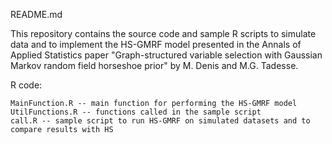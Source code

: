 README.md

This repository contains the source code and sample R scripts to simulate data and to implement the HS-GMRF model presented in the Annals of Applied Statistics paper "Graph-structured variable selection with Gaussian Markov random field horseshoe prior" by M. Denis and M.G. Tadesse.

R code:

    MainFunction.R -- main function for performing the HS-GMRF model
    UtilFunctions.R -- functions called in the sample script
    call.R -- sample script to run HS-GMRF on simulated datasets and to compare results with HS 

